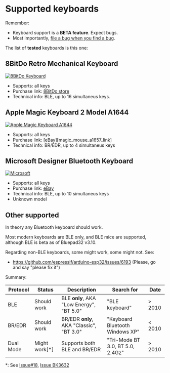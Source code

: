 # Supported keyboards

Remember:
* Keyboard support is a **BETA feature**. Expect bugs.
* Most importantly, [file a bug when you find a bug][file_bug].

The list of **tested** keyboards is this one:

[file_bug]: https://gitlab.com/ricardoquesada/bluepad32/-/issues

## 8BitDo Retro Mechanical Keyboard

[![8BitDo Keyboard][8bitdo_keyboard_photo]][8bitdo_keyboard_link]

* Supports: all keys
* Purchase link: [8BitDo store][8bitdo_keyboard_link]
* Technical info: BLE, up to 16 simultaneus keys.

[8bitdo_keyboard_photo]: https://lh3.googleusercontent.com/pw/ADCreHdkkpmH7M3NIo00JwCfMdVEN3EsBLx7Gy5HfGJoqHKsMn_35_8uIW1fkvQinagIlwNbOf68IFCK4KlVykVpYGFfywLrdcT_sU114VLKDxdGoCPAbXQCg6VizyPahEaioY2uuOAbEO9s1nMls-NZB-0Pvg
[8bitdo_keyboard_link]: https://www.8bitdo.com/retro-mechanical-keyboard/

## Apple Magic Keyboard 2 Model A1644

[![Apple Magic Keyboard A1644][magic_keyboard_a1644_photo]][magic_keyboard_a1644_link]

* Supports: all keys
* Purchase link: [eBay][magic_mouse_a1657_link]
* Technical info: BR/EDR, up to 4 simultaneus keys

[magic_keyboard_a1644_photo]: https://lh3.googleusercontent.com/pw/ADCreHfu_Mpr9vo72AFaAhpBgJ8VkLXDvoiJuGs9ZeEJAcNsW6vJTY3OD0HYsMEyHB43ZIHO_39q1xkpnee59qp2LCaB9yiZuXGlTERjH3NRFbwYJ1oFv_JJo47xUF6hKY9ImClyXCB0xmnbG-jdtH80WcWK4Q
[magic_keyboard_a1644_link]: https://www.ebay.com/sch/i.html?_nkw=apple+magic+keyboard+a1644


## Microsoft Designer Bluetooth Keyboard

[![Microsoft][microsoft_photo]][microsoft_link]

* Supports: all keys
* Purchase link: [eBay][microsoft_link]
* Technical info: BLE, up to 10 simultaneus keys
* Unknown model

[microsoft_photo]: https://lh3.googleusercontent.com/pw/ADCreHd6sI3xeSxU4JFZ0wGpGVqUlPfhcwNHIZNRuTCNJEEaQm0r5qAAJl9hoA4nk0Pq_A7YP_24jF0UPT9SuH3YGD4HOOqA5Pq-Fu7fIDVbVOsD1EVERif272rngfH8XKyVSX7t2V3npU3A0yUUnL-rGGZBhA
[microsoft_link]: https://www.microsoft.com/en/accessories/products/keyboards/designer-bluetooth-desktop


## Other supported

In theory any Bluetooth keyboard should work.

Most modern keyboards are BLE only, and BLE mice are supported,
although BLE is beta as of Bluepad32 v3.10.

Regarding non-BLE keyboards, some might work, some might not. See:

* https://github.com/espressif/arduino-esp32/issues/6193 (Please, go and say "please fix it")

Summary:

| Protocol   | Status      | Description                                 | Search for  |  Date  |
| ---------- | ------------|-------------------------------------------- | ----------- | ------ |
| BLE        | Should work | BLE **only**, AKA "Low Energy",  "BT 5.0"   | "BLE keyboard" | > 2010 |
| BR/EDR     | Should work | BR/EDR **only**, AKA "Classic", "BT 3.0"    | "Keyboard Bluetooth Windows XP" | < 2010 |
| Dual Mode  | Might work[*]  | Supports both BLE and BR/EDR             | "Tri-Mode BT 3.0, BT 5.0, 2.4Gz"  | > 2010 |

*: See [Issue#18][gitlab_issue_18], [Issue BK3632][bk3632_bug]


[bk3632_bug]: https://github.com/espressif/arduino-esp32/issues/6193
[gitlab_issue_18]: https://gitlab.com/ricardoquesada/bluepad32/-/issues/18


